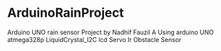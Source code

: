 # ArduinoRainProject
Arduino UNO rain sensor Project by Nadhif Fauzil A
Using arduino UNO atmega328p
LiquidCrystal_I2C lcd
Servo
Ir Obstacle Sensor
